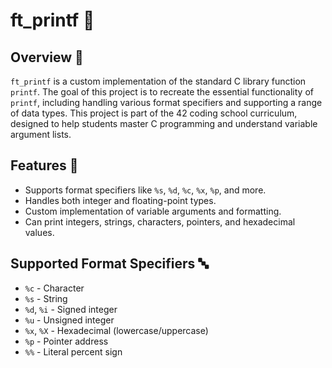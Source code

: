 # ft_printf 🎉

## Overview 📝

`ft_printf` is a custom implementation of the standard C library function `printf`. The goal of this project is to recreate the essential functionality of `printf`, including handling various format specifiers and supporting a range of data types. This project is part of the 42 coding school curriculum, designed to help students master C programming and understand variable argument lists.

## Features 🌟

- Supports format specifiers like `%s`, `%d`, `%c`, `%x`, `%p`, and more.
- Handles both integer and floating-point types.
- Custom implementation of variable arguments and formatting.
- Can print integers, strings, characters, pointers, and hexadecimal values.

## Supported Format Specifiers 🔤

- `%c` - Character
- `%s` - String
- `%d`, `%i` - Signed integer
- `%u` - Unsigned integer
- `%x`, `%X` - Hexadecimal (lowercase/uppercase)
- `%p` - Pointer address
- `%%` - Literal percent sign
